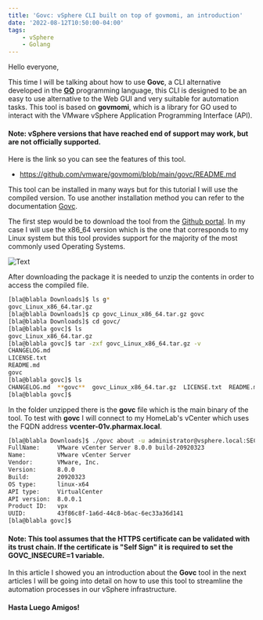 ```yaml
---
title: 'Govc: vSphere CLI built on top of govmomi, an introduction'
date: '2022-08-12T10:50:00-04:00'
tags:
    - vSphere
    - Golang
---
```


Hello everyone,

This time I will be talking about how to use **Govc**, a CLI alternative developed in the **[GO](https://go.dev/)** programming language, this CLI is designed to be an easy to use alternative to the Web GUI and very suitable for automation tasks. This tool is based on **govmomi**, which is a library for GO used to interact with the VMware vSphere Application Programming Interface (API).

#### Note: vSphere versions that have reached end of support may work, but are not officially supported.

Here is the link so you can see the features of this tool.

- <https://github.com/vmware/govmomi/blob/main/govc/README.md>

This tool can be installed in many ways but for this tutorial I will use the compiled version. To use another installation method you can refer to the documentation [Govc](https://github.com/vmware/govmomi/tree/main/govc#installation).

The first step would be to download the tool from the [Github portal](https://github.com/vmware/govmomi/releases). In my case I will use the x86_64 version which is the one that corresponds to my Linux system but this tool provides support for the majority of the most commonly used Operating Systems.

![Text](/img/2022/vmware-govc-intro/govc_download_x86.webp#center)

After downloading the package it is needed to unzip the contents in order to access the compiled file.

```sh
[bla@blabla Downloads]$ ls g*
govc_Linux_x86_64.tar.gz
[bla@blabla Downloads]$ cp govc_Linux_x86_64.tar.gz govc
[bla@blabla Downloads]$ cd govc/
[bla@blabla govc]$ ls
govc_Linux_x86_64.tar.gz
[bla@blabla govc]$ tar -zxf govc_Linux_x86_64.tar.gz -v
CHANGELOG.md
LICENSE.txt
README.md
govc
[bla@blabla govc]$ ls
CHANGELOG.md  **govc**  govc_Linux_x86_64.tar.gz  LICENSE.txt  README.md
[bla@blabla govc]$ 
```

In the folder unzipped there is the **govc** file which is the main binary of the tool. To test with **govc** I will connect to my HomeLab's vCenter which uses the FQDN address **vcenter-01v.pharmax.local**.

```sh
[bla@blabla Downloads]$ ./govc about -u administrator@vsphere.local:SECUREPASSWORD@vcenter-01v.pharmax.local
FullName:     VMware vCenter Server 8.0.0 build-20920323
Name:         VMware vCenter Server
Vendor:       VMware, Inc.
Version:      8.0.0
Build:        20920323
OS type:      linux-x64
API type:     VirtualCenter
API version:  8.0.0.1
Product ID:   vpx
UUID:         43f86c8f-1a6d-44c8-b6ac-6ec33a36d141
[bla@blabla govc]$ 
```

#### Note: This tool assumes that the HTTPS certificate can be validated with its trust chain. If the certificate is "Self Sign" it is required to set the GOVC_INSECURE=1 variable.

In this article I showed you an introduction about the **Govc** tool in the next articles I will be going into detail on how to use this tool to streamline the automation processes in our vSphere infrastructure.

#### Hasta Luego Amigos!

